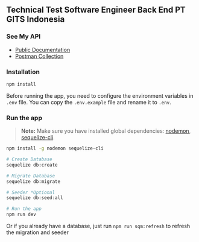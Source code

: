 ## Technical Test Software Engineer Back End PT GITS Indonesia

### See My API
- [Public Documentation](https://documenter.getpostman.com/view/15801526/2s935rHhTY)
- [Postman Collection](https://speeding-crater-449499.postman.co/workspace/My-Workspace~55347127-aead-4a15-8c23-a18c147853b4/collection/15801526-9d88433d-3b32-4cea-82d1-a399ec321803?action=share&creator=15801526)


### Installation
```bash
npm install
```

Before running the app, you need to configure the environment variables in ```.env``` file. You can copy the ```.env.example``` file and rename it to ```.env```.


### Run the app
> **Note:** Make sure you have installed global dependencies: [nodemon](https://www.npmjs.com/package/nodemon), [sequelize-cli](https://www.npmjs.com/package/sequelize-cli).

```bash
npm install -g nodemon sequelize-cli
```

```bash
# Create Database
sequelize db:create

# Migrate Database
sequelize db:migrate

# Seeder *Optional
sequelize db:seed:all

# Run the app
npm run dev
```

Or if you already have a database, just run ```npm run sqm:refresh``` to refresh the migration and seeder
